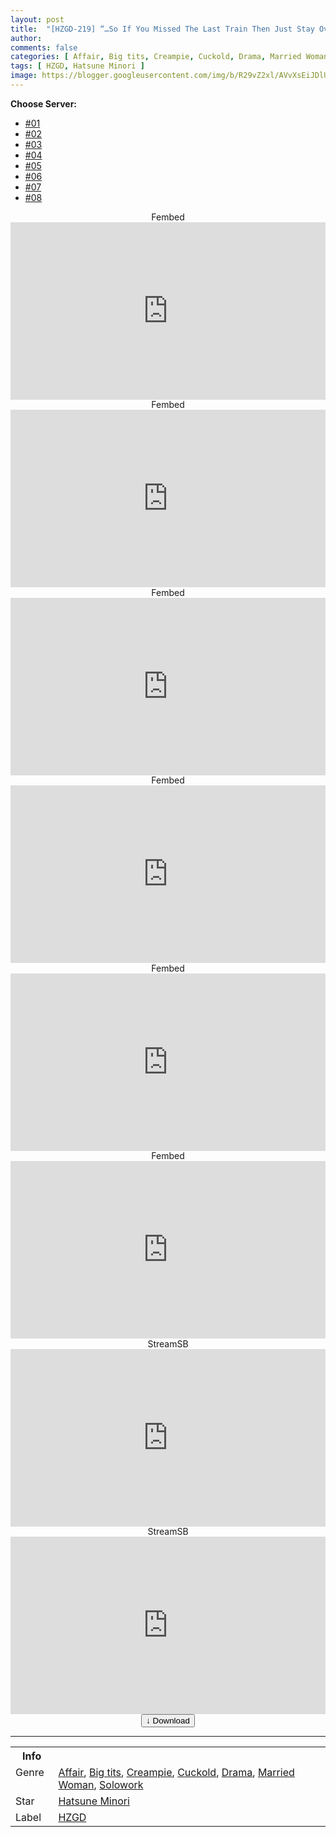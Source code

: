 ```yaml
---
layout: post
title:  "[HZGD-219] “…So If You Missed The Last Train Then Just Stay Over At My Place.” I’m About To Get Married But I Lose Myself To Temptation From The Boss’s Wife Giving Her Non-stop Creampie Loads… Reverse NTR Adultery Sex Scenario. Minori Hatsune"
author: 
comments: false
categories: [ Affair, Big tits, Creampie, Cuckold, Drama, Married Woman, Solowork ]
tags: [ HZGD, Hatsune Minori ]
image: https://blogger.googleusercontent.com/img/b/R29vZ2xl/AVvXsEiJDlU_2hRAol1rn9S0YuPohbgzxIdenqvZnlsE2kUhNtsPV5oeROovdX5spLZHABURpAd_9dMXYK67qR9gKALWa02pz6tLMxGC5w5fIhCpo0E84UsK9wuxT7UMR1r0bjWt9TmJJlHwrbA97wyUSMaX4R60iC65IbinWExQl9AlEyVpawWAf1kp5tK3/s16000/h_1100hzgd219pl.jpg
---
```


<div id="utb">
<b>Choose Server:</b>
<ul id="udltb">
<li><a href="#tab1">#01</a></li>
<li><a href="#tab2">#02</a></li>
<li><a href="#tab3">#03</a></li>
<li><a href="#tab4">#04</a></li>
<li><a href="#tab5">#05</a></li>
<li><a href="#tab6">#06</a></li>
<li><a href="#tab7">#07</a></li>
<li><a href="#tab8">#08</a></li>
</ul>
<div id="udlctn">
<div id="tab1">
<!--- #01 Start --->
<center>Fembed</center>
<div style="padding-bottom:56.25%; position:relative; display:block; width: 100%">
  <iframe width="100%" height="100%"
    src="https://watchjavnow.xyz/v/7gxqdsgw6147w58"
    frameborder="0" allowfullscreen="" style="position:absolute; top:0; left: 0">
  </iframe>
</div>
<!--- #01 End --->
</div>
<div id="tab2">
<!--- #02 Start --->
<center>Fembed</center>
<div style="padding-bottom:56.25%; position:relative; display:block; width: 100%">
  <iframe width="100%" height="100%"
    src="https://javpoll.com/v/l800phn-jrz2wjq"
    frameborder="0" allowfullscreen="" style="position:absolute; top:0; left: 0">
  </iframe>
</div>
<!--- #02 End --->
</div>
<div id="tab3">
<!--- #03 Start --->
<center>Fembed</center>
<div style="padding-bottom:56.25%; position:relative; display:block; width: 100%">
  <iframe width="100%" height="100%"
    src="https://fakyutube.com/v/0jykdtlpnr4e3n0"
    frameborder="0" allowfullscreen="" style="position:absolute; top:0; left: 0">
  </iframe>
</div>
<!--- #03 End --->
</div>
<div id="tab4">
<!--- #04 Start --->
<center>Fembed</center>
<div style="padding-bottom:56.25%; position:relative; display:block; width: 100%">
  <iframe width="100%" height="100%"
    src="https://mycloudzz.com/v/x5grqc5l8z0l-kx"
    frameborder="0" allowfullscreen="" style="position:absolute; top:0; left: 0">
  </iframe>
</div>
<!--- #04 End --->
</div>
<div id="tab5">
<!--- #05 Start --->
<center>Fembed</center>
<div style="padding-bottom:56.25%; position:relative; display:block; width: 100%">
  <iframe width="100%" height="100%"
    src="https://mycloudzz.com/v/6j7edc0lwmpleg7"
    frameborder="0" allowfullscreen="" style="position:absolute; top:0; left: 0">
  </iframe>
</div>
<!--- #05 End --->
</div>
<div id="tab6">
<!--- #06 Start --->
<center>Fembed</center>
<div style="padding-bottom:56.25%; position:relative; display:block; width: 100%">
  <iframe width="100%" height="100%"
    src="https://mycloudzz.com/v/3j304cm-xz2-pk4"
    frameborder="0" allowfullscreen="" style="position:absolute; top:0; left: 0">
  </iframe>
</div>
<!--- #06 End --->
</div>
<div id="tab7">
<!--- #07 Start --->
<center>StreamSB</center>
<div style="padding-bottom:56.25%; position:relative; display:block; width: 100%">
  <iframe width="100%" height="100%"
    src="https://javside.com/e/m0a7j8dwduio.html"
    frameborder="0" allowfullscreen="" style="position:absolute; top:0; left: 0">
  </iframe>
</div>
<!--- #07 End --->
</div>
<div id="tab8">
<!--- #08 Start --->
<center>StreamSB</center>
<div style="padding-bottom:56.25%; position:relative; display:block; width: 100%">
  <iframe width="100%" height="100%"
    src="https://streamsb.net/e/r9yyvxzgm33j.html"
    frameborder="0" allowfullscreen="" style="position:absolute; top:0; left: 0">
  </iframe>
</div>
<!--- #08 End --->
</div>
</div>
</div>

<center>
<a href="/svr/hzgd-219">
<button class="btn btn-outline-dark py-2 px-5 d-block w-100 show-comments"><b>&darr;</b> Download</button>
</a>
</center>
<hr />
<table>
  <tr>
    <th>Info</th>
  </tr>
  <tr>
    <td>Genre &nbsp;</td>
    <td> <a href="/categories#Affair">Affair</a>, <a href="/categories#Big-tits">Big tits</a>, <a href="/categories#Creampie">Creampie</a>, <a href="/categories#Cuckold">Cuckold</a>, <a href="/categories#Drama">Drama</a>, <a href="/categories#Married-Woman">Married Woman</a>, <a href="/categories#Solowork">Solowork</a></td>
  </tr>
  <tr>
    <td>Star</td>
    <td> <a href="/tags#Hatsune-Minori">Hatsune Minori</a></td>
  </tr>
  <tr>
    <td>Label</td>
    <td> <a href="/tags#HZGD">HZGD</a></td>
  </tr>
</table>
